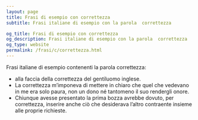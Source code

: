 ```yaml
---
layout: page
title: Frasi di esempio con correttezza 
subtitle: Frasi italiane di esempio con la parola  correttezza

og_title: Frasi di esempio con correttezza 
og_description: Frasi italiane di esempio con la parola  correttezza
og_type: website
permalink: /frasi/c/correttezza.html
---
```


Frasi italiane di esempio contenenti la parola correttezza:


- alla faccia della correttezza del gentiluomo inglese.
- La correttezza m’imponeva di mettere in chiaro che quel che vedevano in me era solo paura, non un dono né tantomeno il suo rendergli onore.
- Chiunque avesse presentato la prima bozza avrebbe dovuto, per correttezza, inserire anche ciò che desiderava l’altro contraente insieme alle proprie richieste.
